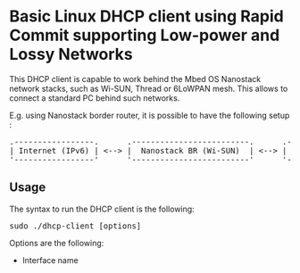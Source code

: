 Basic Linux DHCP client using Rapid Commit supporting Low-power and Lossy Networks
===========

This DHCP client is capable to work behind the Mbed OS Nanostack network stacks, such as Wi-SUN, Thread
or 6LoWPAN mesh. This allows to connect a standard PC behind such networks.

E.g. using Nanostack border router, it is possible to have the following setup :

<pre style="text-align:center">
.-----------------.      .-------------------------.      .------------------------.      .---------.
| Internet (IPv6) | <--> |  Nanostack BR (Wi-SUN)  | <--> |  Modified Router Node  | <--> |  Linux  |
'-----------------'      '-------------------------'      '------------------------'      '---------'
</pre>

## Usage

The syntax to run the DHCP client is the following:

<pre>
sudo ./dhcp-client [options]
</pre>

Options are the following:

- Interface name